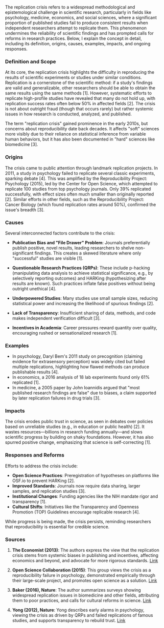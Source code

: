 The replication crisis refers to a widespread methodological and epistemological challenge in scientific research, particularly in fields like psychology, medicine, economics, and social sciences, where a significant proportion of published studies fail to produce consistent results when independent researchers attempt to replicate them. This phenomenon undermines the reliability of scientific findings and has prompted calls for reforms in research practices. Below, I explain the concept in detail, including its definition, origins, causes, examples, impacts, and ongoing responses.

### Definition and Scope
At its core, the replication crisis highlights the difficulty in reproducing the results of scientific experiments or studies under similar conditions. Replication is a cornerstone of the scientific method: if a study's findings are valid and generalizable, other researchers should be able to obtain the same results using the same methods [1]. However, systematic efforts to replicate high-profile studies have revealed that many do not hold up, with replication success rates often below 50% in affected fields [2]. The crisis is not about outright fraud (though that occurs rarely) but rather systemic issues in how research is conducted, analyzed, and published.

The term "replication crisis" gained prominence in the early 2010s, but concerns about reproducibility date back decades. It affects "soft" sciences more visibly due to their reliance on statistical inference from variable human behaviors, but it has also been documented in "hard" sciences like biomedicine [3].

### Origins
The crisis came to public attention through landmark replication projects. In 2011, a study in psychology failed to replicate several classic experiments, sparking debate [4]. This was amplified by the Reproducibility Project: Psychology (2015), led by the Center for Open Science, which attempted to replicate 100 studies from top psychology journals. Only 39% replicated successfully, with effect sizes often much smaller than originally reported [2]. Similar efforts in other fields, such as the Reproducibility Project: Cancer Biology (which found replication rates around 50%), confirmed the issue's breadth [3].

### Causes
Several interconnected factors contribute to the crisis:

- **Publication Bias and "File Drawer" Problem**: Journals preferentially publish positive, novel results, leading researchers to shelve non-significant findings. This creates a skewed literature where only "successful" studies are visible [1].
  
- **Questionable Research Practices (QRPs)**: These include p-hacking (manipulating data analysis to achieve statistical significance, e.g., by selectively reporting outcomes) and HARKing (hypothesizing after results are known). Such practices inflate false positives without being outright unethical [4].

- **Underpowered Studies**: Many studies use small sample sizes, reducing statistical power and increasing the likelihood of spurious findings [2].

- **Lack of Transparency**: Insufficient sharing of data, methods, and code makes independent verification difficult [3].

- **Incentives in Academia**: Career pressures reward quantity over quality, encouraging rushed or sensationalized research [1].

### Examples
- In psychology, Daryl Bem's 2011 study on precognition (claiming evidence for extrasensory perception) was widely cited but failed multiple replications, highlighting how flawed methods can produce publishable results [4].
- In economics, a 2016 analysis of 18 lab experiments found only 61% replicated [1].
- In medicine, a 2005 paper by John Ioannidis argued that "most published research findings are false" due to biases, a claim supported by later replication failures in drug trials [3].

### Impacts
The crisis erodes public trust in science, as seen in debates over policies based on unreliable studies (e.g., in education or public health) [2]. It wastes resources—billions in research funding annually—and slows scientific progress by building on shaky foundations. However, it has also spurred positive change, emphasizing that science is self-correcting [1].

### Responses and Reforms
Efforts to address the crisis include:
- **Open Science Practices**: Preregistration of hypotheses on platforms like OSF.io to prevent HARKing [2].
- **Improved Standards**: Journals now require data sharing, larger samples, and replication studies [3].
- **Institutional Changes**: Funding agencies like the NIH mandate rigor and transparency [1].
- **Cultural Shifts**: Initiatives like the Transparency and Openness Promotion (TOP) Guidelines encourage replicable research [4].

While progress is being made, the crisis persists, reminding researchers that reproducibility is essential for credible science.

### Sources
1. **The Economist (2013)**: The authors express the view that the replication crisis stems from systemic biases in publishing and incentives, affecting economics and beyond, and advocate for more rigorous standards. [Link](https://www.economist.com/briefing/2013/10/18/trouble-at-the-lab)
   
2. **Open Science Collaboration (2015)**: This group views the crisis as a reproducibility failure in psychology, demonstrated empirically through their large-scale project, and promotes open science as a solution. [Link](https://science.sciencemag.org/content/349/6251/aac4716)

3. **Baker (2016), Nature**: The author summarizes surveys showing widespread replication issues in biomedicine and other fields, attributing them to poor practices, and calls for cultural reforms in science. [Link](https://www.nature.com/news/1-500-scientists-lift-the-lid-on-reproducibility-1.19970)

4. **Yong (2012), Nature**: Yong describes early alarms in psychology, viewing the crisis as driven by QRPs and failed replications of famous studies, and supports transparency to rebuild trust. [Link](https://www.nature.com/news/replication-studies-bad-copy-1.10634)